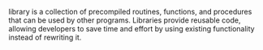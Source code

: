 library is a collection of precompiled routines, functions, and procedures that can be used by other programs. Libraries provide reusable code, allowing developers to save time and effort by using existing functionality instead of rewriting it.

